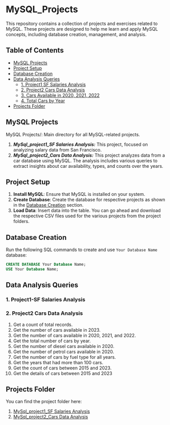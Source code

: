 # MySQL_Projects
This repository contains a collection of projects and exercises related to MySQL. These projects are designed to help me learn and apply MySQL concepts, including database creation, management, and analysis.

## Table of Contents

- [MySQL Projects](#mysql-projects)
- [Project Setup](#project-setup)
- [Database Creation](#database-creation)
- [Data Analysis Queries](#data-analysis-queries)
    - [1. Project1 SF Salaries Analysis](#1-project1-sf-salaries-analysis)
    - [2. Project2 Cars Data Analysis](#2-project2-cars-data-analysis)
    - [3. Cars Available in 2020, 2021, 2022](#3-cars-available-in-2020-2021-2022)
    - [4. Total Cars by Year](#4-total-cars-by-year)
- [Projects Folder](#projects-folder)

## MySQL Projects

MySQL Projects/: Main directory for all MySQL-related projects.
1. ***MySql_project1_SF Salaries Analysis:*** This project, focused on analyzing salary data from San Francisco.
2. ***MySql_project2_Cars Data Analysis:*** This project analyzes data from a car database using MySQL. The analysis includes various queries to extract insights about car availability, types, and counts over the years.


## Project Setup

1. **Install MySQL**: Ensure that MySQL is installed on your system.
2. **Create Database**: Create the database for respective projects as shown in the [Database Creation](#database-creation) section.
3. **Load Data**: Insert data into the table. You can go ahead and download the respective CSV files used for the various projects from the project folders.

## Database Creation

Run the following SQL commands to create and use `Your Database Name` database:

```sql
CREATE DATABASE Your Database Name;
USE Your Database Name;
```

## Data Analysis Queries

### 1. Project1-SF Salaries Analysis

### 2. Project2 Cars Data Analysis
1. Get a count of total records.
2. Get the number of cars available in 2023.
3. Get the number of cars available in 2020, 2021, and 2022.
4. Get the total number of cars by year.
5. Get the number of diesel cars available in 2020.
6. Get the number of petrol cars available in 2020.
7. Get the number of cars by fuel type for all years.
8. Get the years that had more than 100 cars.
9. Get the count of cars between 2015 and 2023.
10. Get the details of cars between 2015 and 2023

## Projects Folder
You can find the project folder here: 
1. [MySql_project1_SF Salaries Analysis](https://github.com/Bhadra24/MySQL_Projects/tree/6d9c984552cebdfb1635dbbf8dc8030e2fa776ec/MySql_project1_SF%20Salaries%20Analysis)
2. [MySql_project2_Cars Data Analysis](https://github.com/Bhadra24/MySQL_Projects/tree/fa4bc586213ed87ab44f4d6c6073899b870cdd9e/MySql_project2_Cars%20Data%20Analysis)























